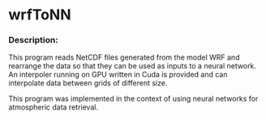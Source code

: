# wrfToNN

### Description:

This program reads NetCDF files generated from the model WRF and rearrange the data so that they can be used as inputs to a neural network. An interpoler running on GPU written in Cuda is provided and can interpolate data between grids of different size. 

This program was implemented in the context of using neural networks for atmospheric data retrieval.
